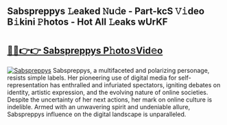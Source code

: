 ## Sabspreppys 𝙻eaked 𝙽u𝚍e - Part-kcS 𝚅𝚒deo B𝚒kini 𝙿hotos - Hot All 𝙻eaks wUrKF

# <h2><a href="http://ld3el6.urlbe.top/?page=Sabspreppys">🔗🔗👉👉 Sabspreppys P𝚑oto𝚜Vid𝚎o</a></h2>

[![Sabspreppys](https://i.imgur.com/eBuTRDB.gif)](http://ld3el6.urlbe.top/?page=Sabspreppys)
Sabspreppys, a multifaceted and polarizing personage, resists simple labels. Her pioneering use of digital media for self-representation has enthralled and infuriated spectators, igniting debates on identity, artistic expression, and the evolving nature of online societies. Despite the uncertainty of her next actions, her mark on online culture is indelible. Armed with an unwavering spirit and undeniable allure, Sabspreppys influence on the digital landscape is unparalleled.
